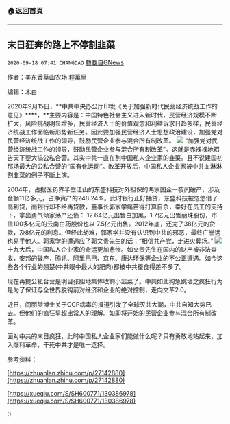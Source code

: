 ###  [:house:返回首頁](https://github.com/ourhimalayas/txt)
---

## 末日狂奔的路上不停割韭菜
`2020-09-18 07:41 CHANGDAO` [轉載自GNews](https://gnews.org/zh-hant/365752/)

作者：美东香草山农场 程萬里

编辑：木白

2020年9月15日，**中共中央办公厅印发《关于加强新时代民营经济统战工作的意见》****，**主要内容是：中国特色社会主义进入新时代，民营经济规模不断扩大，风险挑战明显增多，民营经济人士的价值观念和利益诉求日趋多样，民营经济统战工作面临新形势新任务。因此要加强民营经济人士思想政治建设，加强党对民营经济统战工作的领导，鼓励民营企业参与混合所有制改革。
![](https://s3.amazonaws.com/gnews-media-offload/wp-content/uploads/2020/09/18073847/Picture19-4.png)
“加强党对民营经济统战工作的领导，鼓励民营企业参与混合所有制改革”。这就是赤裸裸地昭告天下要大搞公私合营。其实中共一直在割中国私人企业家的韭菜。且不说建国初那场最大的公私合营的“国有化运动”。改革开放后，中国私人企业家被中共血淋淋割韭菜的例子不断上演。

2004年，占据医药界半壁江山的东盛科技对外担保的两家国企一夜间破产，涉及金额11亿多元，占净资产的248.24%。此时银行正好抽贷，东盛科技被忽悠借了高利贷，而银行却不给再贷款，董事长郭家学痛苦得打算自杀，幸好在员工的支持下，拿出勇气倾家荡产还债： 12.64亿元出售白加黑，1.7亿元出售丽珠股份，市值100多亿元的云南白药股份也以 7.5亿元出售。2012年底，还完了38亿元的贷款，及8亿元的利息。但经此劫难，郭家学并没有认识到中共的邪恶，最终广誉远也易手他人。郭家学的遭遇应了郭文贵先生的话：“相信共产党，走进火葬场。”
![](https://s3.amazonaws.com/gnews-media-offload/wp-content/uploads/2020/09/18073903/Picture20-3.png)
十九大后，中国私人企业家的命运更加悲惨。如文贵先生在国内的财产被非法查收，安邦的破产，腾讯、阿里巴巴、京东、康达环保等企业的不公正遭遇。如今这些各个行业的翘楚(中共眼中最大的肥肉)都被中共蚕食得差不多了。

现在再提公私合营是明目张胆地集体收割小韭菜了。中共如此狗急跳墙之疯狂行为是为了保证与全世界脱钩前对经济和企业的绝对控制，走向文革2.0。

近日，闫丽梦博士关于CCP病毒的报道引发了全球灭共大潮，中共自知大势已去。但他们的疯狂早超出常人的理解。如即将开始的民营企业参与混合所有制改革。

面对中共的末日疯狂，此时中国私人企业家们能做什么呢？只有勇敢地站起来，加入爆料革命，干死中共才是唯一选择。



参考资料：

[https://zhuanlan.zhihu.com/p/27142880](https://zhuanlan.zhihu.com/p/27142880)

[https://xueqiu.com/S/SH600771/130386978](https://xueqiu.com/S/SH600771/130386978)



0
